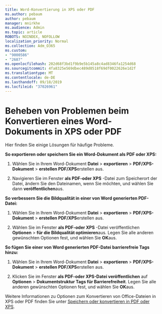 ```yaml
---
title: Word-Konvertierung in XPS oder PDF
ms.author: pebaum
author: pebaum
manager: mnirkhe
ms.audience: Admin
ms.topic: article
ROBOTS: NOINDEX, NOFOLLOW
localization_priority: Normal
ms.collection: Adm_O365
ms.custom:
- "9000586"
- "2687"
ms.openlocfilehash: 202d68f3bd1f9b9e5b145a8c4ad8346fa1254d68
ms.sourcegitcommit: 4fa8325e569dbec489d0518f69df0022626e1d2f
ms.translationtype: MT
ms.contentlocale: de-DE
ms.lasthandoff: 09/18/2019
ms.locfileid: "37026961"
---
```

# <a name="resolve-issues-converting-a-word-document-to-xps-or-pdf"></a>Beheben von Problemen beim Konvertieren eines Word-Dokuments in XPS oder PDF

Hier finden Sie einige Lösungen für häufige Probleme. 

**So exportieren oder speichern Sie ein Word-Dokument als PDF oder XPS:**

1. Wählen Sie in Ihrem Word-Dokument **Datei** > **exportieren** > **PDF/XPS-Dokument** > **erstellen PDF/XPS**erstellen aus.

2. Navigieren Sie im Fenster **als PDF-oder XPS** -Datei zum Speicherort der Datei, ändern Sie den Dateinamen, wenn Sie möchten, und wählen Sie dann **veröffentlichen**aus.

**So verbessern Sie die Bildqualität in einer von Word generierten PDF-Datei:**

1. Wählen Sie in Ihrem Word-Dokument **Datei** > **exportieren** > **PDF/XPS-Dokument** > **erstellen PDF/XPS**erstellen aus.

2. Wählen Sie im Fenster **als PDF-oder XPS** -Datei veröffentlichen **Optionen** > **für die Bildqualität optimieren**aus. Legen Sie alle anderen gewünschten Optionen fest, und wählen Sie **OK**aus. 

**So fügen Sie einer von Word generierten PDF-Datei barrierefreie Tags hinzu:**
 
1. Wählen Sie in Ihrem Word-Dokument **Datei** > **exportieren** > **PDF/XPS-Dokument** > **erstellen PDF/XPS**erstellen aus.

2. Klicken Sie im Fenster **als PDF-oder XPS-Datei veröffentlichen** auf **Optionen** > **Dokumentstruktur Tags für Barrierefreiheit**. Legen Sie alle anderen gewünschten Optionen fest, und wählen Sie **OK**aus.

Weitere Informationen zu Optionen zum Konvertieren von Office-Dateien in XPS oder PDF finden Sie unter [Speichern oder konvertieren in PDF oder XPS](https://support.office.com/article/d85416c5-7d77-4fd6-a216-6f4bf7c7c110).